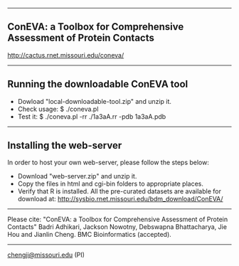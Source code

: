 -------------------------------------------------------------------
ConEVA: a Toolbox for Comprehensive Assessment of Protein Contacts
-------------------------------------------------------------------
http://cactus.rnet.missouri.edu/coneva/

-------------------------------------------------------------------
Running the downloadable ConEVA tool
-------------------------------------------------------------------
 - Dowload "local-downloadable-tool.zip" and unzip it.
 - Check usage:
   $ ./coneva.pl
 - Test it:
   $ ./coneva.pl -rr ./1a3aA.rr -pdb 1a3aA.pdb

-------------------------------------------------------------------
Installing the web-server
-------------------------------------------------------------------
In order to host your own web-server, please follow the steps below:
 - Download "web-server.zip" and unzip it.
 - Copy the files in html and cgi-bin folders to appropriate places.
 - Verify that R is installed.
All the pre-curated datasets are available for download at: http://sysbio.rnet.missouri.edu/bdm_download/ConEVA/ 

-------------------------------------------------------------------
Please cite:
"ConEVA: a Toolbox for Comprehensive Assessment of Protein Contacts"
Badri Adhikari, Jackson Nowotny, Debswapna Bhattacharya, Jie Hou and Jianlin Cheng. BMC Bioinformatics (accepted).

-------------------------------------------------------------------
chengji@missouri.edu (PI)

